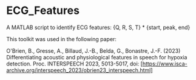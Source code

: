 # ECG_Features
A MATLAB script to identify ECG features: {Q, R, S, T} * {start, peak, end} 

This toolkit was used in the following paper:

O'Brien, B., Gresse, A., Billaud, J.-B., Belda, G., Bonastre, J.-F. (2023) Differentiating acoustic and physiological features in speech for hypoxia detection. Proc. INTERSPEECH 2023, 5013-5017, doi: [https://www.isca-archive.org/interspeech_2023/obrien23_interspeech.html]
